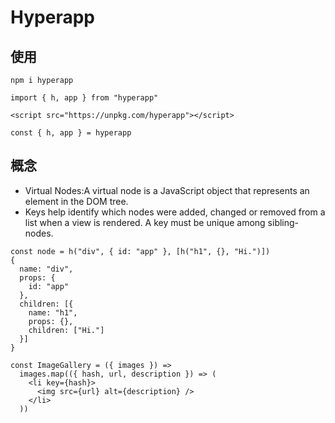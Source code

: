 # Hyperapp

## 使用

```
npm i hyperapp

import { h, app } from "hyperapp"

<script src="https://unpkg.com/hyperapp"></script>

const { h, app } = hyperapp
```

## 概念

* Virtual Nodes:A virtual node is a JavaScript object that represents an element in the DOM tree.
* Keys help identify which nodes were added, changed or removed from a list when a view is rendered. A key must be unique among sibling-nodes.

```
const node = h("div", { id: "app" }, [h("h1", {}, "Hi.")])
{
  name: "div",
  props: {
    id: "app"
  },
  children: [{
    name: "h1",
    props: {},
    children: ["Hi."]
  }]
}

const ImageGallery = ({ images }) =>
  images.map(({ hash, url, description }) => (
    <li key={hash}>
      <img src={url} alt={description} />
    </li>
  ))
```
